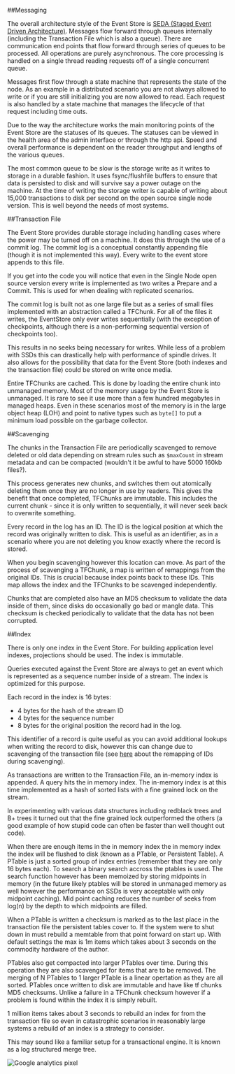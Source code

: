##Messaging

The overall architecture style of the Event Store is [SEDA (Staged Event Driven Architecture)](http://www.eecs.harvard.edu/~mdw/proj/seda/). Messages flow forward through queues internally (including the Transaction File which is also a queue). There are communication end points that flow forward through series of queues to be processed. All operations are purely asynchronous. The core processing is handled on a single thread reading requests off of a single concurrent queue.

Messages first flow through a state machine that represents the state of the node. As an example in a distributed scenario you are not always allowed to write or if you are still initializing you are now allowed to read. Each request is also handled by a state machine that manages the lifecycle of that request including time outs.

Due to the way the architecture works the main monitoring points of the Event Store are the statuses of its queues. The statuses can be viewed in the health area of the admin interface or through the http api. Speed and overall performance is dependent on the reader throughput and lengths of the various queues.

The most common queue to be slow is the storage write as it writes to storage in a durable fashion. It uses fsync/flushfile buffers to ensure that data is persisted to disk and will survive say a power outage on the machine. At the time of writing the storage writer is capable of writing about 15,000 transactions to disk per second on the open source single node version. This is well beyond the needs of most systems.

##Transaction File

The Event Store provides durable storage including handling cases where the power may be turned off on a machine. It does this through the use of a commit log. The commit log is a conceptual constantly appending file (though it is not implemented this way). Every write to the event store appends to this file.

If you get into the code you will notice that even in the Single Node open source version every write is implemented as two writes a Prepare and a Commit. This is used for when dealing with replicated scenarios.

The commit log is built not as one large file but as a series of small files implemented with an abstraction called a TFChunk. For all of the files it writes, the EventStore only ever writes sequentially (with the exception of checkpoints, although there is a non-performing sequential version of checkpoints too).

This results in no seeks being necessary for writes. While less of a problem with SSDs this can drastically help with performance of spindle drives. It also allows for the possibility that data for the Event Store (both indexes and the transaction file) could be stored on write once media.

Entire TFChunks are cached. This is done by loading the entire chunk into unmanaged memory. Most of the memory usage by the Event Store is unmanaged. It is rare to see it use more than a few hundred megabytes in managed heaps. Even in these scenarios most of the memory is in the large object heap (LOH) and point to native types such as <code>byte[]</code> to put a minimum load possible on the garbage collector.

##Scavenging

The chunks in the Transaction File are periodically scavenged to remove deleted or old data depending on stream rules such as <code>$maxCount</code> in stream metadata and can be compacted (wouldn't it be awful to have 5000 160kb files?).

This process generates new chunks, and switches them out atomically deleting them once they are no longer in use by readers. This gives the benefit that once completed, TFChunks are immutable. This includes the current chunk - since it is only written to sequentially, it will never seek back to overwrite something.

Every record in the log has an ID. The ID is the logical position at which the record was originally written to disk. This is useful as an identifier, as in a scenario where you are not deleting you know exactly where the record is stored.

When you begin scavenging however this location can move. As part of the process of scavenging a TFChunk, a map is written of remappings from the original IDs. This is crucial because index points back to these IDs. This map allows the index and the TFChunks to be scavenged independently.

Chunks that are completed also have an MD5 checksum to validate the data inside of them, since disks do occasionally go bad or mangle data. This checksum is checked periodically to validate that the data has not been corrupted.

##Index

There is only one index in the Event Store. For building application level indexes, projections should be used. The index is immutable.

Queries executed against the Event Store are always to get an event which is represented as a sequence number inside of a stream. The index is optimized for this purpose.

Each record in the index is 16 bytes:

- 4 bytes for the hash of the stream ID
- 4 bytes for the sequence number
- 8 bytes for the original position the record had in the log.

This identifier of a record is quite useful as you can avoid additional lookups when writing the record to disk, however this can change due to scavenging of the transaction file (see <a href="#scavenging">here</a> about the remapping of IDs during scavenging).

As transactions are written to the Transaction File, an in-memory index is appended. A query hits the in memory index. The in-memory index is at this time implemented as a hash of sorted lists with a fine grained lock on the stream.

In experimenting with various data structures including redblack trees and B+ trees it turned out that the fine grained lock outperformed the others (a good example of how stupid code can often be faster than well thought out code).

When there are enough items in the in memory index the in memory index the index will be flushed to disk (known as a PTable, or Persistent Table). A PTable is just a sorted group of index entries (remember that they are only 16 bytes each). To search a binary search accross the ptables is used. The search function however has been memoized by storing midpoints in memory (in the future likely ptables will be stored in unmanaged memory as well however the performance on SSDs is very acceptable with only midpoint caching). Mid point caching reduces the number of seeks from log(n) by the depth to which midpoints are filled.

When a PTable is written a checksum is marked as to the last place in the transaction file the persistent tables cover to. If the system were to shut down in must rebuild a memtable from that point forward on start up. With default settings the max is 1m items which takes about 3 seconds on the commodity hardware of the author.

PTables also get compacted into larger PTables over time. During this operation they are also scavenged for items that are to be removed. The merging of N PTables to 1 larger PTable is a linear opertation as they are all sorted. PTables once written to disk are immutable and have like tf chunks MD5 checksums. Unlike a failure in a TFChunk checksum however if a problem is found within the index it is simply rebuilt.

1 million items takes about 3 seconds to rebuild an index for from the transaction file so even in catastrophic scenarios in reasonably large systems a rebuild of an index is a strategy to consider.

This may sound like a familiar setup for a transactional engine. It is known as a log structured merge tree.

![Google analytics pixel](https://gaproxy-1.apphb.com/UA-40176181-1/Wiki/Architectural-Overview)